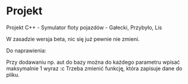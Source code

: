 ﻿# Projekt
Projekt C++ - Symulator floty pojazdów - Gałecki, Przybyło, Lis

W zasadzie wersja beta, nic się już pewnie nie zmieni.

Do naprawienia:

Przy dodawaniu np. aut do bazy można do każdego parametru wpisać maksymalnie 1 wyraz :c Trzeba zmienić funkcję, która zapisuje dane do pliku.



